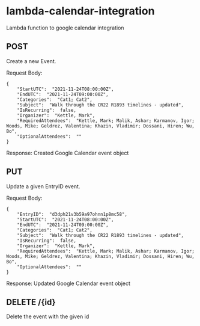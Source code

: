 # lambda-calendar-integration

Lambda function to google calendar integration

## POST

Create a new Event.

Request Body:

```
{
    "StartUTC":  "2021-11-24T08:00:00Z",
    "EndUTC":  "2021-11-24T09:00:00Z",
    "Categories":  "Cat1; Cat2",
    "Subject":  "Walk through the CR22 R1893 timelines - updated",
    "IsRecurring":  false,
    "Organizer":  "Kettle, Mark",
    "RequiredAttendees":  "Kettle, Mark; Malik, Ashar; Karmanov, Igor; Woods, Mike; Geldrez, Valentina; Khazin, Vladimir; Dossani, Hiren; Wu, Bo",
    "OptionalAttendees":  ""
}
```

Response: Created Google Calendar event object

## PUT

Update a given EntryID event.


Request Body:

```
{
    "EntryID":  "d3dph21v3b59a97ohnn1p8mc58",
    "StartUTC":  "2021-11-24T08:00:00Z",
    "EndUTC":  "2021-11-24T09:00:00Z",
    "Categories":  "Cat1; Cat2",
    "Subject":  "Walk through the CR22 R1893 timelines - updated",
    "IsRecurring":  false,
    "Organizer":  "Kettle, Mark",
    "RequiredAttendees":  "Kettle, Mark; Malik, Ashar; Karmanov, Igor; Woods, Mike; Geldrez, Valentina; Khazin, Vladimir; Dossani, Hiren; Wu, Bo",
    "OptionalAttendees":  ""
}
```

Response: Updated Google Calendar event object


## DELETE /{id}

Delete the event with the given id 
